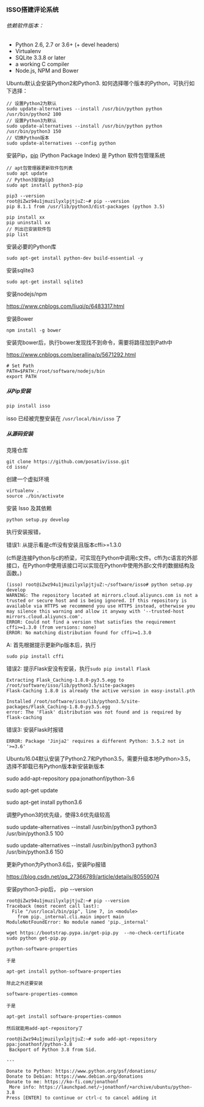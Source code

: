 

### ISSO搭建评论系统

###### 依赖软件版本：

- Python 2.6, 2.7 or 3.6+ (+ devel headers)
- Virtualenv
- SQLite 3.3.8 or later
- a working C compiler
- Node.js, NPM and Bower

Ubuntu默认会安装Python2和Python3. 如何选择哪个版本的Python，可执行如下选择：

```
// 设置Python2为默认
sudo update-alternatives --install /usr/bin/python python /usr/bin/python2 100
// 设置Python3为默认
sudo update-alternatives --install /usr/bin/python python /usr/bin/python3 150
// 切换Python版本
sudo update-alternatives --config python
```

安装Pip，[pip](https://pypi.python.org/pypi/pip) (Python Package Index) 是 Python 软件包管理系统

```
// apt包管理器更新软件包列表
sudo apt update
// Python3安装pip3
sudo apt install python3-pip

pip3 --version
root@iZwz94u1jmuzilyxlpjtjuZ:~# pip --version
pip 8.1.1 from /usr/lib/python3/dist-packages (python 3.5)

pip install xx
pip uninstall xx
// 列出已安装软件包
pip list
```

安装必要的Python库

```
sudo apt-get install python-dev build-essential -y
```

安装sqlite3

```
sudo apt-get install sqlite3
```

安装nodejs/npm

https://www.cnblogs.com/liuqi/p/6483317.html

安装Bower

```
npm install -g bower
```

安装完bower后，执行bower发现找不到命令，需要将路径加到Path中

https://www.cnblogs.com/perallina/p/5671292.html

```
# Set Path
PATH=$PATH:/root/software/nodejs/bin
export PATH
```

##### 从Pip安装

```bash
pip install isso
```

 isso 已经被完整安装在 `/usr/local/bin/isso` 了

##### 从源码安装

克隆仓库

```
git clone https://github.com/posativ/isso.git
cd isso/
```

创建一个虚拟环境

```
virtualenv .
source ./bin/activate
```

安装 Isso 及其依赖

```
python setup.py develop

```

执行安装报错，

错误1: 从提示看是cffi没有安装且版本cffi>=1.3.0

(cffi是连接Python与c的桥梁，可实现在Python中调用c文件。cffi为c语言的外部接口，在Python中使用该接口可以实现在Python中使用外部c文件的数据结构及函数。)

```
(isso) root@iZwz94u1jmuzilyxlpjtjuZ:~/software/isso# python setup.py develop
WARNING: The repository located at mirrors.cloud.aliyuncs.com is not a trusted or secure host and is being ignored. If this repository is available via HTTPS we recommend you use HTTPS instead, otherwise you may silence this warning and allow it anyway with '--trusted-host mirrors.cloud.aliyuncs.com'.
ERROR: Could not find a version that satisfies the requirement cffi>=1.3.0 (from versions: none)
ERROR: No matching distribution found for cffi>=1.3.0

```

A: 首先根据提示更新Pip版本后，执行

```
sudo pip install cffi
```

错误2: 提示Flask安没有安装，执行`sudo pip install Flask`

```
Extracting Flask_Caching-1.8.0-py3.5.egg to /root/software/isso/lib/python3.5/site-packages
Flask-Caching 1.8.0 is already the active version in easy-install.pth

Installed /root/software/isso/lib/python3.5/site-packages/Flask_Caching-1.8.0-py3.5.egg
error: The 'Flask' distribution was not found and is required by flask-caching
```

错误3: 安装Flask时报错

```
ERROR: Package 'Jinja2' requires a different Python: 3.5.2 not in '>=3.6'
```



Ubuntu16.04默认安装了Python2.7和Python3.5，需要升级本地Python>3.5， 选择不卸载已有Python版本新安装新版本

sudo add-apt-repository ppa:jonathonf/python-3.6

sudo apt-get update

sudo apt-get install python3.6



调整Python3的优先级，使得3.6优先级较高

sudo update-alternatives --install /usr/bin/python3 python3 /usr/bin/python3.5 100

sudo update-alternatives --install /usr/bin/python3 python3 /usr/bin/python3.6 150

更新Python为Python3.6后，安装Pip报错

https://blog.csdn.net/qq_27366789/article/details/80559074

安装python3-pip后， pip --version

```
root@iZwz94u1jmuzilyxlpjtjuZ:~# pip --version
Traceback (most recent call last):
  File "/usr/local/bin/pip", line 7, in <module>
    from pip._internal.cli.main import main
ModuleNotFoundError: No module named 'pip._internal'
```

```
wget https://bootstrap.pypa.io/get-pip.py  --no-check-certificate
sudo python get-pip.py
```

```
python-software-properties

于是

apt-get install python-software-properties

除此之外还要安装

software-properties-common

于是

apt-get install software-properties-common

然后就能用add-apt-repository了

root@iZwz94u1jmuzilyxlpjtjuZ:~# sudo add-apt-repository ppa:jonathonf/python-3.8
 Backport of Python 3.8 from Sid.

---

Donate to Python: https://www.python.org/psf/donations/
Donate to Debian: https://www.debian.org/donations
Donate to me: https://ko-fi.com/jonathonf
 More info: https://launchpad.net/~jonathonf/+archive/ubuntu/python-3.8
Press [ENTER] to continue or ctrl-c to cancel adding it

```

